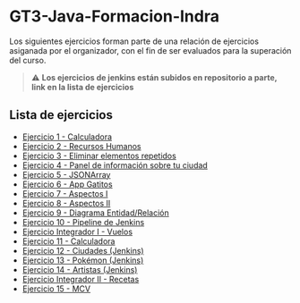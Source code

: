 ﻿# GT3-Java-Formacion-Indra

Los siguientes ejercicios forman parte de una relación de ejercicios asiganada por el organizador, con el fin de ser evaluados para la superación del curso.

>:warning: **Los ejercicios de jenkins están subidos en repositorio a parte, link en la lista de ejercicios**

## Lista de ejercicios

* [Ejercicio 1 - Calculadora](Ejercicio1/)
* [Ejercicio 2 - Recursos Humanos](Ejercicio2/)
* [Ejercicio 3 - Eliminar elementos repetidos](Ejercicio3/)
* [Ejercicio 4 - Panel de información sobre tu ciudad](Ejercicio4/)
* [Ejercicio 5 - JSONArray](Ejercicio5/)
* [Ejercicio 6 - App Gatitos](Ejercicio6/)
* [Ejercicio 7 - Aspectos I](Ejercicio7/)
* [Ejercicio 8 - Aspectos II](Ejercicio8/)
* [Ejercicio 9 - Diagrama Entidad/Relación](Ejercicio9/)
* [Ejercicio 10 - Pipeline de Jenkins](Ejercicio10/)
* [Ejercicio Integrador I - Vuelos](EjercicioIntegrador1/)
* [Ejercicio 11 - Calculadora](EjercicioIntegrador1/)
* [Ejercicio 12 - Ciudades (Jenkins)](https://github.com/reyesmartin/RepositorioEjercicio12)
* [Ejercicio 13 - Pokémon (Jenkins)](https://github.com/reyesmartin/Ejercicio13)
* [Ejercicio 14 - Artistas (Jenkins)](https://github.com/reyesmartin/Ejercicio14)
* [Ejercicio Integrador II - Recetas](https://github.com/reyesmartin/EjercicioIntegradorII)
* [Ejercicio 15 - MCV](Ejercicio15/)
